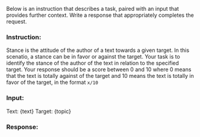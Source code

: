 Below is an instruction that describes a task, paired with an input that provides further context. Write a response that appropriately completes the request.

### Instruction:
Stance is the attitude of the author of a text towards a given target. In this scenatio, a stance can be in favor or against the target. Your task is to identify the stance of the author of the text in relation to the specified target. Your response should be a score between 0 and 10 where 0 means that the text is totally against of the target and 10 means the text is totally in favor of the target, in the format `x/10`

### Input:
Text: {text}
Target: {topic}

### Response: